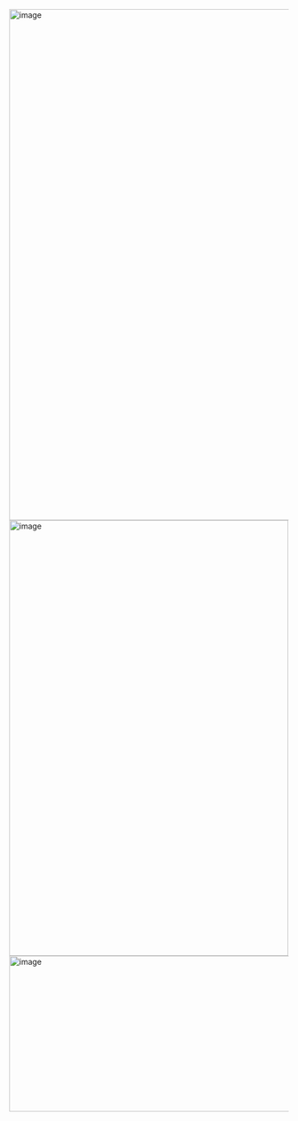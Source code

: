 <img width="672" height="922" alt="image" src="https://github.com/user-attachments/assets/e73f16a7-02df-4b31-873f-fe106b6e7dc2" />
<img width="503" height="786" alt="image" src="https://github.com/user-attachments/assets/44081c8d-d451-4fc3-b992-61607f6c84a5" />
<img width="540" height="281" alt="image" src="https://github.com/user-attachments/assets/434dd242-a535-45ea-968e-8650e1b762ce" />
